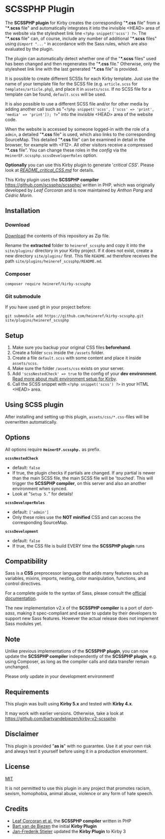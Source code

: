 # SCSSPHP Plugin

The **SCSSPHP plugin** for Kirby creates the corresponding "**\*.css** file" from a "**\*.scss** file" and automatically integrates it into the invisible \<HEAD\> area of the website via the stylesheet link line `<?php snippet('scss') ?>`.
The "**\*.scss** file" can, of course, include any number of additional "**\*.scss** files" using *`@import "..."`* in accordance with the Sass rules, which are also evaluated by the plugin.

The plugin can automatically detect whether one of the "**\*.scss** files" used has been changed and then regenerates the "**\*.css** file." Otherwise, only the stylesheet link line with the last generated "**\*.css** file" is provided.

It is possible to create different SCSSs for each Kirby template. Just use the name of your template file for the SCSS file (e.g. `article.scss` for `templates/article.php`), and place it in `assets/scss`. If no SCSS file for a template can be found, `default.scss` will be used.

It is also possible to use a different SCSS file and/or for other media by adding another call such as "`<?php snippet('scss', ['scss' => 'print', 'media' => 'print']); ?>`" into the invisible \<HEAD\> area of the website code.

When the website is accessed by someone logged-in with the role of a `admin`, a detailed "**\*.css** file" is used, which also links to the corresponding SourceMap. This detailed "**\*.css** file" can be examined in detail in the browser, for example with \<F12\>.
All other visitors receive a compressed "**\*.css** file".
You can change these roles in the *config* via the `HeinerEF.scssphp.scssDeveloperRoles` option.

**Optionally** you can use this Kirby plugin to generate '*critical CSS*'. Please look at *[README_critical_CSS.md](README_critical_CSS.md)* for details.

This Kirby plugin uses the **SCSSPHP compiler** https://github.com/scssphp/scssphp/ written in PHP, which was originally developed by *Leaf Corcoran* and is now maintained by *Anthon Pang* and *Cédric Morin*.


## Installation

### Download

[Download](https://github.com/heineref/kirby-scssphp/archive/master.zip) the contents of this repository as Zip file.

Rename the **extracted** folder to `heineref_scssphp` and copy it into the `site/plugins/` directory in your Kirby project. If it does not exist, create a new directory `site/plugins/` first.
This file `README.md` therefore receives the path `site/plugins/heineref_scssphp/README.md`.

### Composer

```
composer require heineref/kirby-scssphp
```

### Git submodule

If you have used git in your project before:

```
git submodule add https://github.com/heineref/kirby-scssphp.git site/plugins/heineref_scssphp
```


## Setup

1. Make sure you backup your original CSS files **beforehand**.
2. Create a folder `scss` inside the `/assets` folder.
3. Create a file `default.scss` with some content and place it inside `assets/scss`.
4. Make sure the folder `/assets/css` exists on your server.
5. Add `'scssNestedCheck' => true` to the config of your **dev environment**. [Read more about multi environment setup for Kirby](https://getkirby.com/docs/guide/configuration#multi-environment-setup).
6. Call the SCSS snippet with `<?php snippet('scss') ?>` in your HTML \<HEAD\> area.


## Using SCSS plugin

After installing and setting up this plugin, `assets/css/*.css`-files will be overwritten automatically.

## Options

All options require **`HeinerEF.scssphp.`** as prefix.

**`scssNestedCheck`**

- default: `false`
- If true, the plugin checks if partials are changed. If any partial is newer than the main SCSS file, the main SCSS file will be 'touched'. This will trigger the **SCSSPHP compiler**, on this server and also an another environment when synced.
- Look at "`Setup 5.`" for details!

**`scssDeveloperRoles`**

- default: `['admin']`
- Only these roles use the **NOT minified** CSS and can access the corresponding SourceMap.

**`scssDevelopment`**

- default: `false`
- If true, the CSS file is build EVERY time the **SCSSPHP plugin** runs


## Compatibility

Sass is a **CSS** preprocessor language that adds many features such as variables, mixins, imports, nesting, color manipulation, functions, and control directives.

For a complete guide to the syntax of Sass, please consult the [official documentation](https://sass-lang.com/documentation).

The new implementation v2.x of the **SCSSPHP compiler** is a port of *dart-sass*, making it spec-compliant and easier to update by their developers to support new Sass features. However the actual release does not implement Sass modules yet.

## Note

Unlike previous implementations of the **SCSSPHP plugin**, you can now update the **SCSSPHP compiler** independently of the **SCSSPHP plugin**, e.g. using Composer, as long as the compiler calls and data transfer remain unchanged.

Please only update in your development environment!

## Requirements

This plugin was built using **Kirby 5.x** and tested with **Kirby 4.x**.

It may work with earlier versions. Otherwise, take a look at https://github.com/bartvandebiezen/kirby-v2-scssphp


## Disclaimer

This plugin is provided "**as is**" with no guarantee. Use it at your own risk and always test it yourself before using it in a production environment.


## License

[MIT](LICENSE.md)

It is not permitted to use this plugin in any project that promotes racism, sexism, homophobia, animal abuse, violence or any form of hate speech.

## Credits

- [Leaf Corcoran et al.](https://github.com/scssphp/scssphp) the **SCSSPHP compiler** written in PHP
- [Bart van de Biezen](https://github.com/bartvandebiezen/kirby-v2-scssphp) the initial **Kirby Plugin**
- [Jan-Frederik Stieler](https://github.com/janstieler/kirby-v2-scssphp) updated the **Kirby Plugin** to Kirby 3